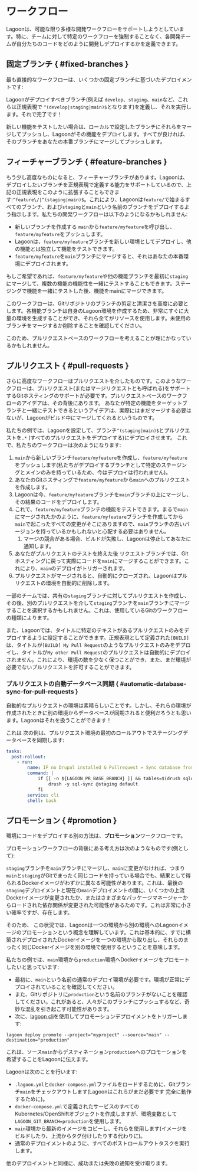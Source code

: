 # ワークフロー

Lagoonは、可能な限り多様な開発ワークフローをサポートしようとしています。特に、チームに対して特定のワークフローを強制することなく、各開発チームが自分たちのコードをどのように開発しデプロイするかを定義できます。

## 固定ブランチ { #fixed-branches }

最も直接的なワークフローは、いくつかの固定ブランチに基づいたデプロイメントです:

Lagoonがデプロイすべきブランチ(例えば `develop`、`staging`、`main`など、これらは正規表現で `^(develop|staging|main)$`となります)を定義し、それを実行します。それで完了です！

新しい機能をテストしたい場合は、ローカルで設定したブランチにそれらをマージしてプッシュし、Lagoonがその機能をデプロイします。すべてが良ければ、そのブランチをあなたの本番ブランチにマージしてプッシュします。

## フィーチャーブランチ { #feature-branches }

もう少し高度なものになると、フィーチャーブランチがあります。Lagoonは、デプロイしたいブランチを正規表現で定義する能力をサポートしているので、上記の正規表現をこのように拡張することもできます:`^feature\/|^(staging|main)$`。これにより、Lagoonは`feature/`で始まるすべてのブランチ、および`staging`と`main`という名前のブランチをデプロイするよう指示します。私たちの開発ワークフローは以下のようになるかもしれません:

* 新しいブランチを作成する `main`から`feature/myfeature`を呼び出し、`feature/myfeature`をプッシュします。
* Lagoonは、`feature/myfeature`ブランチを新しい環境としてデプロイし、他の機能とは独立して機能をテストできます。
* `feature/myfeature`を`main`ブランチにマージすると、それはあなたの本番環境にデプロイされます。

もしご希望であれば、`feature/myfeature`や他の機能ブランチを最初に`staging`にマージして、複数の機能の機能性を一緒にテストすることもできます。ステージングで機能を一緒にテストした後、機能をmainにマージできます。

このワークフローは、Gitリポジトリのブランチの剪定と清潔さを高度に必要とします。各機能ブランチは自身のLagoon環境を作成するため、非常にすぐに大量の環境を生成することができ、それら全てがリソースを使用します。未使用のブランチをマージするか削除することを確認してください。

このため、プルリクエストベースのワークフローを考えることが理にかなっているかもしれません。

## プルリクエスト { #pull-requests }

さらに高度なワークフローはプルリクエストを介したものです。このようなワークフローは、プルリクエスト(またはマージリクエストとも呼ばれる)をサポートするGitホスティングのサポートが必要です。プルリクエストベースのワークフローのアイデアは、その背後にあります。 あなたが特定の機能をターゲットブランチと一緒にテストできるというアイデアは、実際にはまだマージする必要はないが、Lagoonがビルド中にマージしてくれるというものです。

私たちの例では、Lagoonを設定して、ブランチ`^(staging|main)$`とプルリクエストを`.*` \(すべてのプルリクエストをデプロイする\)にデプロイさせます。 これで、私たちのワークフローは次のようになります:

1. `main`から新しいブランチ`feature/myfeature`を作成し、`feature/myfeature`をプッシュします\(私たちがデプロイするブランチとして特定のステージングとメインのみを持っているため、今はデプロイは行われません\)。
2. あなたのGitホスティングで`feature/myfeature`から`main`へのプルリクエストを作成します。
3. Lagoonは今、`feature/myfeature`ブランチを`main`ブランチの上にマージし、その結果のコードをデプロイします。
4. これで、`feature/myfeature`ブランチの機能をテストできます。まるで`main`にマージされたかのように、`feature/myfeature`ブランチを作成してから`main`で起こったすべての変更がそこにありますので、`main`ブランチの古いバージョンを持っているかもしれないと心配する必要はありません。
   1. マージの競合がある場合、ビルドが失敗し、Lagoonは停止してあなたに通知します。
5. あなたがプルリクエストのテストを終えた後 リクエストブランチでは、Gitホスティングに戻って実際にコードを`main`にマージすることができます。これにより、`main`のデプロイがトリガーされます。
6. プルリクエストがマージされると、自動的にクローズされ、Lagoonはプルリクエストの環境を自動的に削除します。

一部のチームでは、共有の`staging`ブランチに対してプルリクエストを作成し、その後、別のプルリクエストを介して`staging`ブランチを`main`ブランチにマージすることを選択するかもしれません。これは、使用しているGitのワークフローの種類によります。

また、Lagoonでは、タイトルに特定のテキストがあるプルリクエストのみをデプロイするように設定することができます。正規表現として定義された`[BUILD]`は、タイトルが`[BUILD] My Pull Request`のようなプルリクエストのみをデプロイし、タイトルが`My other Pull Request`のプルリクエストは自動的にデプロイされません。これにより、環境の数を少なく保つことができ、また、まだ環境が必要でないプルリクエストを許可することができます。

### プルリクエストの自動データベース同期 { #automatic-database-sync-for-pull-requests }

自動的なプルリクエストの環境は素晴らしいことです。しかし、それらの環境が作成されたときに別の環境からデータベースが同期されると便利だろうとも思います。Lagoonはそれを扱うことができます！

これは 次の例は、プルリクエスト環境の最初のロールアウトでステージングデータベースを同期します:

```yaml title=".lagoon.yml"
tasks:
  post-rollout:
    - run:
        name: IF no Drupal installed & Pullrequest = Sync database from staging
        command: |
            if [[ -n ${LAGOON_PR_BASE_BRANCH} ]] && tables=$(drush sqlq 'show tables;') && [ -z "$tables" ]; then
                drush -y sql-sync @staging default
            fi
        service: cli
        shell: bash
```

## プロモーション { #promotion }

環境にコードをデプロイする別の方法は、**プロモーション**ワークフローです。

プロモーションワークフローの背後にある考え方は次のようなものです(例として):

`staging`ブランチを`main`ブランチにマージし、`main`に変更がなければ、つまり`main`と`staging`がGitでまったく同じコードを持っている場合でも、結果として得られるDockerイメージがわずかに異なる可能性があります。これは、最後の`staging`デプロイメントと現在の`main`デプロイメントの間に、いくつかの上流Dockerイメージが変更されたか、またはさまざまなパッケージマネージャーからロードされた依存関係が変更された可能性があるためです。これは非常に小さい確率ですが、存在します。

そのため、 この状況では、Lagoonは一つの環境から別の環境へのLagoonイメージのプロモーションという概念を理解しています。これは基本的に、すでに構築されデプロイされたDockerイメージを一つの環境から取り出し、それらのまったく同じDockerイメージを別の環境で使用するということを意味します。

私たちの例では、`main`環境から`production`環境へDockerイメージをプロモートしたいと思っています:

* 最初に、`main`という名前の通常のデプロイ環境が必要です。環境が正常にデプロイされていることを確認してください。
* また、Gitリポジトリに`production`という名前のブランチがないことを確認してください。これがあると、人々がこのブランチにプッシュするなど、奇妙な混乱を引き起こす可能性があります。
* 次に、[lagoon cli](https://github.com/uselagoon/lagoon-cli)を使用してプロモーションデプロイメントをトリガーします:

```title="プロモーションデプロイメントをトリガーする"
lagoon deploy promote --project="myproject" --source="main" --destination="production"
```

これは、ソース`main`からデスティネーション`production`へのプロモーションを希望することをLagoonに伝えます。

Lagoonは次のことを行います:

* `.lagoon.yml`と`docker-compose.yml`ファイルをロードするために、Gitブランチ`main`をチェックアウトします(Lagoonはこれらがまだ必要です 完全に動作するために)。
* `docker-compose.yml`で定義されたサービスのすべてのKubernetes/OpenShiftオブジェクトを作成しますが、環境変数として`LAGOON_GIT_BRANCH=production`を使用します。
* `main`環境から最新のイメージをコピーし、それらを使用します(イメージをビルドしたり、上流からタグ付けしたりする代わりに)。
* 通常のデプロイメントのように、すべてのポストロールアウトタスクを実行します。

他のデプロイメントと同様に、成功または失敗の通知を受け取ります。
